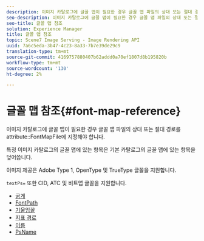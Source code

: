 ```yaml
---
description: 이미지 카탈로그에 글꼴 맵이 필요한 경우 글꼴 맵 파일의 상대 또는 절대 경로를 FontMapFile 속성에 지정해야 합니다.
seo-description: 이미지 카탈로그에 글꼴 맵이 필요한 경우 글꼴 맵 파일의 상대 또는 절대 경로를 FontMapFile 속성에 지정해야 합니다.
seo-title: 글꼴 맵 참조
solution: Experience Manager
title: 글꼴 맵 참조
topic: Scene7 Image Serving - Image Rendering API
uuid: 7a6c5eda-3b47-4c23-8a33-7b7e39de29c9
translation-type: tm+mt
source-git-commit: 4169757880407b62addd0a70ef1807d8b195820b
workflow-type: tm+mt
source-wordcount: '130'
ht-degree: 2%

---
```



# 글꼴 맵 참조{#font-map-reference}

이미지 카탈로그에 글꼴 맵이 필요한 경우 글꼴 맵 파일의 상대 또는 절대 경로를 attribute::FontMapFile에 지정해야 합니다.

특정 이미지 카탈로그의 글꼴 맵에 있는 항목은 기본 카탈로그의 글꼴 맵에 있는 항목을 덮어씁니다.

이미지 제공은 Adobe Type 1, OpenType 및 TrueType 글꼴을 지원합니다.

`textPs=` 또한 CID, ATC 및 비트맵 글꼴을 지원합니다.

* [굵게](r-bold-font.md)
* [FontPath](r-fontpath-font.md)
* [기울임꼴](r-italic-font.md)
* [지표 경로](r-metricspath-font.md)
* [이름](r-name-font.md)
* [PsName](r-psname-font.md)
